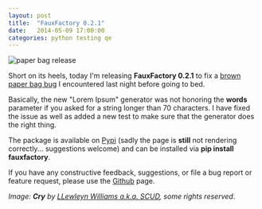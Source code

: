 ```yaml
---
layout: post
title:  "FauxFactory 0.2.1"
date:   2014-05-09 17:00:00
categories: python testing qe
---
```


![paper bag release](https://farm4.staticflickr.com/3373/3204502310_f8025dbd75_m.jpg)

Short on its heels, today I'm releasing **FauxFactory 0.2.1** to fix a
[brown paper bag bug][brownpaperbag] I encountered last night before
going to bed.

Basically, the new "Lorem Ipsum" generator was not honoring the
**words** parameter if you asked for a string longer than 70
characters. I have fixed the issue as well as added a new test to make
sure that the generator does the right thing.

The package is available on [Pypi][pypi] (sadly the page is **still**
not rendering correctly... suggestions welcome) and can be installed via
**pip install fauxfactory**.

If you have any constructive feedback, suggestions, or file a bug
report or feature request, please use the [Github][fauxfactory] page.

_Image: **Cry** by [LLewleyn Williams a.k.a. SCUD][image], some rights reserved_.

[image]: https://secure.flickr.com/photos/privatenobby/
[brownpaperbag]: http://catb.org/jargon/html/B/brown-paper-bag-bug.html
[pypi]: https://pypi.python.org/pypi/fauxfactory/0.2.0
[fauxfactory]: https://github.com/omaciel/fauxfactory
